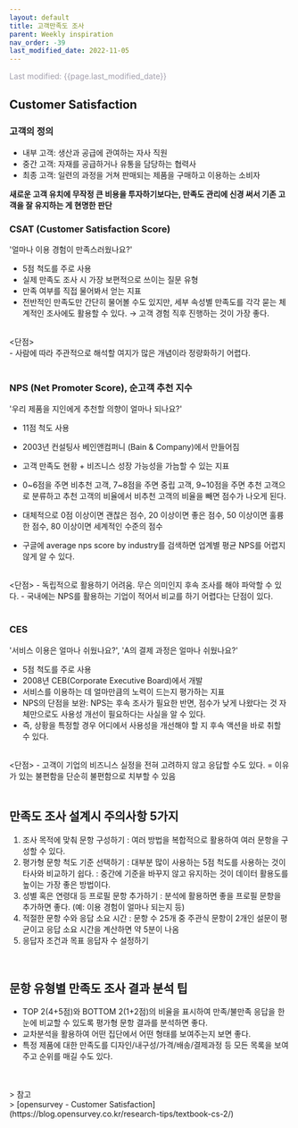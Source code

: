 ```yaml
---
layout: default
title: 고객만족도 조사
parent: Weekly inspiration
nav_order: -39
last_modified_date: 2022-11-05
---
```

<span style = "color: #A39FAD">Last modified: {{page.last_modified_date}}</span>



## Customer Satisfaction

### 고객의 정의
- 내부 고객: 생산과 공급에 관여하는 자사 직원
- 중간 고객: 자재를 공급하거나 유통을 담당하는 협력사
- 최종 고객: 일련의 과정을 거쳐 판매되는 제품을 구매하고 이용하는 소비자


**새로운 고객 유치에 무작정 큰 비용을 투자하기보다는, 만족도 관리에 신경 써서 기존 고객을 잘 유지하는 게 현명한 판단**

### CSAT (Customer Satisfaction Score)
'얼마나 이용 경험이 만족스러웠나요?'
- 5점 척도를 주로 사용
- 실제 만족도 조사 시 가장 보편적으로 쓰이는 질문 유형
- 만족 여부를 직접 물어봐서 얻는 지표
- 전반적인 만족도만 간단히 물어볼 수도 있지만, 세부 속성별 만족도를 각각 묻는 체계적인 조사에도 활용할 수 있다. → 고객 경험 직후 진행하는 것이 가장 좋다.
<br>
<단점><br>
- 사람에 따라 주관적으로 해석할 여지가 많은 개념이라 정량화하기 어렵다.
<br>
<br>

### NPS (Net Promoter Score), 순고객 추천 지수

'우리 제품을 지인에게 추천할 의향이 얼마나 되나요?'
- 11점 척도 사용
- 2003년 컨설팅사 베인앤컴퍼니 (Bain & Company)에서 만들어짐
- 고객 만족도 현황 + 비즈니스 성장 가능성을 가늠할 수 있는 지표
- 0~6점을 주면 비추천 고객, 7~8점을 주면 중립 고객, 9~10점을 주면 추천 고객으로 분류하고 추천 고객의 비율에서 비추천 고객의 비율을 빼면 점수가 나오게 된다.
- 대체적으로 0점 이상이면 괜찮은 점수, 20 이상이면 좋은 점수, 50 이상이면 훌륭한 점수, 80 이상이면 세계적인 수준의 점수

- 구글에 average nps score by industry를 검색하면 업계별 평균 NPS를 어렵지 않게 알 수 있다.
<br>
<단점>
- 독립적으로 활용하기 어려움. 무슨 의미인지 후속 조사를 해야 파악할 수 있다.
- 국내에는 NPS를 활용하는 기업이 적어서 비교를 하기 어렵다는 단점이 있다.
<br>
<br>

### CES

'서비스 이용은 얼마나 쉬웠나요?', 'A의 결제 과정은 얼마나 쉬웠나요?'
- 5점 척도를 주로 사용
- 2008년 CEB(Corporate Executive Board)에서 개발
- 서비스를 이용하는 데 얼마만큼의 노력이 드는지 평가하는 지표
- NPS의 단점을 보완: NPS는 후속 조사가 필요한 반면, 점수가 낮게 나왔다는 것 자체만으로도 사용성 개선이 필요하다는 사실을 알 수 있다.
- 즉, 상황을 특정할 경우 어디에서 사용성을 개선해야 할 지 후속 액션을 바로 취할 수 있다.
<br>
<단점>
- 고객이 기업의 비즈니스 실정을 전혀 고려하지 않고 응답할 수도 있다. = 이유가 있는 불편함을 단순히 불편함으로 치부할 수 있음
<br>
<br>

## 만족도 조사 설계시 주의사항 5가지
1. 조사 목적에 맞춰 문항 구성하기
   : 여러 방법을 복합적으로 활용하여 여러 문항을 구성할 수 있다.
2. 평가형 문항 척도 기준 선택하기
   : 대부분 많이 사용하는 5점 척도를 사용하는 것이 타사와 비교하기 쉽다.
   : 중간에 기준을 바꾸지 않고 유지하는 것이 데이터 활용도를 높이는 가장 좋은 방법이다.
3. 성별 혹은 연령대 등 프로필 문항 추가하기
   : 분석에 활용하면 좋을 프로필 문항을 추가하면 좋다. (예: 이용 경험이 얼마나 되는지 등)
4. 적절한 문항 수와 응답 소요 시간
   : 문항 수 25개 중 주관식 문항이 2개인 설문이 평균이고 응답 소요 시간을 계산하면 약 5분이 나옴
5. 응답자 조건과 목표 응답자 수 설정하기
<br>

## 문항 유형별 만족도 조사 결과 분석 팁
- TOP 2(4+5점)와 BOTTOM 2(1+2점)의 비율을 표시하여 만족/불만족 응답을 한 눈에 비교할 수 있도록 평가형 문항 결과를 분석하면 좋다.
- 교차분석을 활용하여 어떤 집단에서 어떤 형태를 보여주는지 보면 좋다.
- 특정 제품에 대한 만족도를 디자인/내구성/가격/배송/결제과정 등 모든 목록을 보여주고 순위를 매길 수도 있다.
<br>
<br>
> 참고<br>
> [opensurvey - Customer Satisfaction](https://blog.opensurvey.co.kr/research-tips/textbook-cs-2/)

